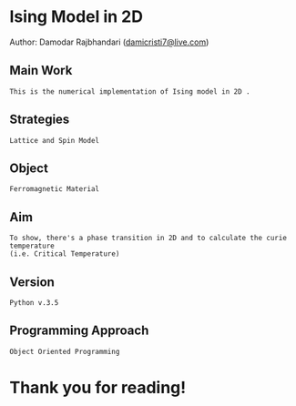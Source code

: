# Ising Model in 2D
Author: Damodar Rajbhandari (damicristi7@live.com)  

## Main Work
```
This is the numerical implementation of Ising model in 2D .
```
## Strategies
```
Lattice and Spin Model
```
## Object
```
Ferromagnetic Material
```
## Aim
```
To show, there's a phase transition in 2D and to calculate the curie temperature 
(i.e. Critical Temperature)
```
## Version
```
Python v.3.5
```
## Programming Approach
```
Object Oriented Programming
```
# Thank you for reading!
